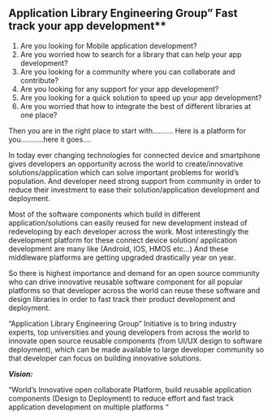 ## Application Library Engineering Group” Fast track your app development**
1.	Are you looking for Mobile application development?
2.	Are you worried how to search for a library that can help your app development?
3.	Are you looking for a community where you can collaborate and contribute?
4.	Are you looking for any support for your app development?
5.	Are you looking for a quick solution to speed up your app development?
6.	Are you worried that how to integrate the best of different libraries at one place?

Then you are in the right place to start with………. Here is a platform for you………..here it goes….

In today ever changing technologies for connected device and smartphone gives developers an opportunity across the world to create/innovative solutions/application which can solve important problems for world’s population.  And developer need strong support from community in order to reduce their investment to ease their solution/application development and deployment.

Most of the software components which build in different application/solutions can easily reused for new development instead of redeveloping by each developer across the work.  Most interestingly the development platform for these connect device solution/ application development are many like (Android, IOS, HMOS etc...) And these middleware platforms are getting upgraded drastically year on year.

So there is highest importance and demand for an open source community who can drive innovative reusable software component for all popular platforms so that developer across the world can reuse these software and design libraries in order to fast track their product development and deployment.

“Application Library Engineering Group” Initiative is to bring industry experts, top universities and young developers from across the world to innovate open source reusable components (from UI/UX design to software deployment), which can be made available to large developer community so that developer can focus on building innovative solutions.



***Vision:***

“World’s Innovative open collaborate Platform, build reusable application components (Design to Deployment) to reduce effort and fast track application development on multiple platforms “
